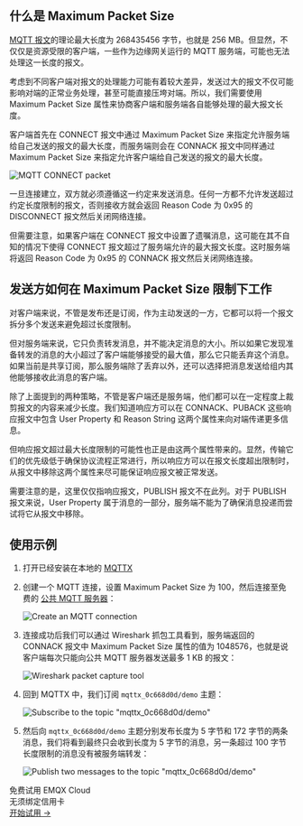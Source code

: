 ## 什么是 Maximum Packet Size

[MQTT 报文](https://www.emqx.com/zh/blog/introduction-to-mqtt-control-packets)的理论最大长度为 268435456 字节，也就是 256 MB。但显然，不仅仅是资源受限的客户端，一些作为边缘网关运行的 MQTT 服务端，可能也无法处理这一长度的报文。

考虑到不同客户端对报文的处理能力可能有着较大差异，发送过大的报文不仅可能影响对端的正常业务处理，甚至可能直接压垮对端。所以，我们需要使用 Maximum Packet Size 属性来协商客户端和服务端各自能够处理的最大报文长度。

客户端首先在 CONNECT 报文中通过 Maximum Packet Size 来指定允许服务端给自己发送的报文的最大长度，而服务端则会在 CONNACK 报文中同样通过 Maximum Packet Size 来指定允许客户端给自己发送的报文的最大长度。

![MQTT CONNECT packet](https://assets.emqx.com/images/1f64b4c59e8da8d446d823d6b8f20535.png)

一旦连接建立，双方就必须遵循这一约定来发送消息。任何一方都不允许发送超过约定长度限制的报文，否则接收方就会返回 Reason Code 为 0x95 的 DISCONNECT 报文然后关闭网络连接。

但需要注意，如果客户端在 CONNECT 报文中设置了遗嘱消息，这可能在其不自知的情况下使得 CONNECT 报文超过了服务端允许的最大报文长度。这时服务端将返回 Reason Code 为 0x95 的 CONNACK 报文然后关闭网络连接。

## 发送方如何在 Maximum Packet Size 限制下工作

对客户端来说，不管是发布还是订阅，作为主动发送的一方，它都可以将一个报文拆分多个发送来避免超过长度限制。

但对服务端来说，它只负责转发消息，并不能决定消息的大小。所以如果它发现准备转发的消息的大小超过了客户端能够接受的最大值，那么它只能丢弃这个消息。如果当前是共享订阅，那么服务端除了丢弃以外，还可以选择把消息发送给组内其他能够接收此消息的客户端。

除了上面提到的两种策略，不管是客户端还是服务端，他们都可以在一定程度上裁剪报文的内容来减少长度。我们知道响应方可以在 CONNACK、PUBACK 这些响应报文中包含 User Property 和 Reason String 这两个属性来向对端传递更多信息。

但响应报文超过最大长度限制的可能性也正是由这两个属性带来的。显然，传输它们的优先级低于确保协议流程正常进行，所以响应方可以在报文长度超出限制时，从报文中移除这两个属性来尽可能保证响应报文被正常发送。

需要注意的是，这里仅仅指响应报文，PUBLISH 报文不在此列。对于 PUBLISH 报文来说，User Property 属于消息的一部分，服务端不能为了确保消息投递而尝试将它从报文中移除。

## 使用示例

1. 打开已经安装在本地的 [MQTTX](https://mqttx.app/)

2. 创建一个 MQTT 连接，设置 Maximum Packet Size 为 100，然后连接至免费的 [公共 MQTT 服务器](https://www.emqx.com/en/mqtt/public-mqtt5-broker)：

   ![Create an MQTT connection](https://assets.emqx.com/images/784f1078a559f75b0c9ed10f30a5a218.png)

3. 连接成功后我们可以通过 Wireshark 抓包工具看到，服务端返回的 CONNACK 报文中 Maximum Packet Size 属性的值为 1048576，也就是说客户端每次只能向公共 MQTT 服务器发送最多 1 KB 的报文：

   ![Wireshark packet capture tool](https://assets.emqx.com/images/0d6c9d52f8dbb2c052119386f0bb10b3.png)

4. 回到 MQTTX 中，我们订阅 `mqttx_0c668d0d/demo` 主题：

   ![Subscribe to the topic "mqttx_0c668d0d/demo"](https://assets.emqx.com/images/8653151cecd5a961b77ba24a40373a4a.png)

5. 然后向 `mqttx_0c668d0d/demo` 主题分别发布长度为 5 字节和 172 字节的两条消息，我们将看到最终只会收到长度为 5 字节的消息，另一条超过 100 字节长度限制的消息没有被服务端转发：

   ![Publish two messages to the topic "mqttx_0c668d0d/demo"](https://assets.emqx.com/images/833e937b1195e1ca9e11f719e350053d.png)



<section class="promotion">
    <div>
        免费试用 EMQX Cloud
        <div class="is-size-14 is-text-normal has-text-weight-normal">无须绑定信用卡</div>
    </div>
    <a href="https://accounts-zh.emqx.com/signup?continue=https://cloud.emqx.com/console/deployments/0?oper=new" class="button is-gradient px-5">开始试用 →</a>
</section>
